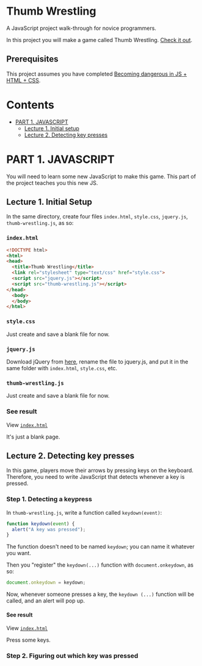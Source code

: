 # Thumb Wrestling
A JavaScript project walk-through for novice programmers.

In this project you will make a game called Thumb Wrestling. [Check it out](https://mikegagnon.github.io/thumb-wrestling/).

## Prerequisites

This project assumes you have completed [Becoming dangerous in JS + HTML + CSS](https://github.com/mikegagnon/lights-out/blob/master/README.md).

# Contents

- [PART 1. JAVASCRIPT](#part1)
  - [Lecture 1. Initial setup](#lec1)
  - [Lecture 2. Detecting key presses](#lec2)


# <a name="part1">PART 1. JAVASCRIPT</a>

You will need to learn some new JavaScript to make this game.
This part of the project teaches you this new JS.

## <a name="lec1">Lecture 1. Initial Setup</a>

In the same directory, create four files `index.html`, `style.css`, `jquery.js`, `thumb-wrestling.js`, as so:

### `index.html`

```html
<!DOCTYPE html>
<html>
<head>
  <title>Thumb Wrestling</title>
  <link rel="stylesheet" type="text/css" href="style.css">
  <script src="jquery.js"></script>
  <script src="thumb-wrestling.js"></script>
</head>
  <body>
  </body>
</html>
```

### `style.css`

Just create and save a blank file for now.

### `jquery.js`

Download jQuery from [here](https://code.jquery.com/jquery-3.1.1.js),
rename the file to jquery.js, and put it in the same folder with `index.html`, `style.css`, etc.

### `thumb-wrestling.js`

Just create and save a blank file for now.

### See result

View [`index.html`](https://mikegagnon.github.io/thumb-wrestling/lecture01/index.html)

It's just a blank page.

## <a name="lec2">Lecture 2. Detecting key presses</a>

In this game, players move their arrows by pressing keys on the keyboard.
Therefore, you need to write JavaScript that detects whenever a key is pressed.

### Step 1. Detecting a keypress

In `thumb-wrestling.js`, write a function called `keydown(event)`:

```js
function keydown(event) {
  alert("A key was pressed");
}
```

The function doesn't need to be named `keydown`; you can name it whatever you want.

Then you "register" the `keydown(...)` function with `document.onkeydown`, as so:

```js
document.onkeydown = keydown;
```

Now, whenever someone presses a key, the `keydown (...)` function will be called,
and an alert will pop up.

#### See result

View [`index.html`](https://mikegagnon.github.io/thumb-wrestling/lecture02/index.html)

Press some keys.

### Step 2. Figuring out which key was pressed
